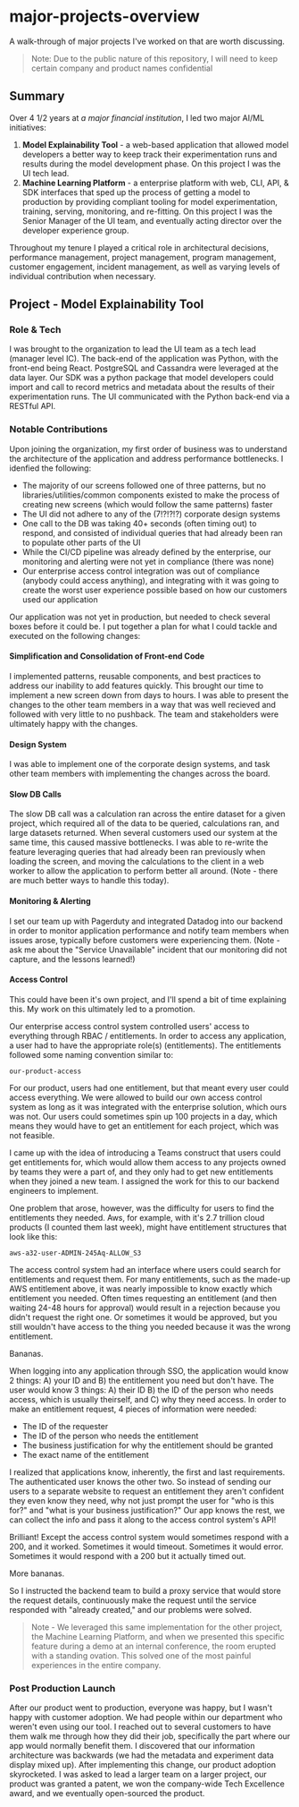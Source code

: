 # major-projects-overview
A walk-through of major projects I've worked on that are worth discussing.

> Note: Due to the public nature of this repository, I will need to keep certain company and product names confidential

## Summary
Over 4 1/2 years at _a major financial institution_, I led two major AI/ML initiatives:
1. **Model Explainability Tool** - a web-based application that allowed model developers a better way to keep track their experimentation runs and results during the model development phase. On this project I was the UI tech lead.
2. **Machine Learning Platform** - a enterprise platform with web, CLI, API, & SDK interfaces that sped up the process of getting a model to production by providing compliant tooling for model experimentation, training, serving, monitoring, and re-fitting. On this project I was the Senior Manager of the UI team, and eventually acting director over the developer experience group.

Throughout my tenure I played a critical role in architectural decisions, performance management, project management, program management, customer engagement, incident management, as well as varying levels of individual contribution when necessary.

## Project - Model Explainability Tool

### Role & Tech
I was brought to the organization to lead the UI team as a tech lead (manager level IC). The back-end of the application was Python, with the front-end being React. PostgreSQL and Cassandra were leveraged at the data layer. Our SDK was a python package that model developers could import and call to record metrics and metadata about the results of their experimentation runs. The UI communicated with the Python back-end via a RESTful API.

### Notable Contributions
Upon joining the organization, my first order of business was to understand the architecture of the application and address performance bottlenecks. I idenfied the following:
* The majority of our screens followed one of three patterns, but no libraries/utilities/common components existed to make the process of creating new screens (which would follow the same patterns) faster
* The UI did not adhere to any of the (7!?!?!?) corporate design systems
* One call to the DB was taking 40+ seconds (often timing out) to respond, and consisted of individual queries that had already been ran to populate other parts of the UI
* While the CI/CD pipeline was already defined by the enterprise, our monitoring and alerting were not yet in compliance (there was none)
* Our enterprise access control integration was out of compliance (anybody could access anything), and integrating with it was going to create the worst user experience possible based on how our customers used our application

Our application was not yet in production, but needed to check several boxes before it could be. I put together a plan for what I could tackle and executed on the following changes:

#### Simplification and Consolidation of Front-end Code
I implemented patterns, reusable components, and best practices to address our inability to add features quickly. This brought our time to implement a new screen down from days to hours. I was able to present the changes to the other team members in a way that was well recieved and followed with very little to no pushback. The team and stakeholders were ultimately happy with the changes.

#### Design System
I was able to implement one of the corporate design systems, and task other team members with implementing the changes across the board.

#### Slow DB Calls
The slow DB call was a calculation ran across the entire dataset for a given project, which required all of the data to be queried, calculations ran, and large datasets returned. When several customers used our system at the same time, this caused massive bottlenecks. I was able to re-write the feature leveraging queries that had already been ran previously when loading the screen, and moving the calculations to the client in a web worker to allow the application to perform better all around. (Note - there are much better ways to handle this today).

#### Monitoring & Alerting
I set our team up with Pagerduty and integrated Datadog into our backend in order to monitor application performance and notify team members when issues arose, typically before customers were experiencing them. (Note - ask me about the "Service Unavailable" incident that our monitoring did not capture, and the lessons learned!)

#### Access Control
This could have been it's own project, and I'll spend a bit of time explaining this. My work on this ultimately led to a promotion.

Our enterprise access control system controlled users' access to everything through RBAC / entitlements. In order to access any application, a user had to have the appropriate role(s) (entitlements). The entitlements followed some naming convention similar to:

`our-product-access`

For our product, users had one entitlement, but that meant every user could access everything. We were allowed to build our own access control system as long as it was integrated with the enterprise solution, which ours was not. Our users could sometimes spin up 100 projects in a day, which means they would have to get an entitlement for each project, which was not feasible.

I came up with the idea of introducing a Teams construct that users could get entitlements for, which would allow them access to any projects owned by teams they were a part of, and they only had to get new entitlements when they joined a new team. I assigned the work for this to our backend engineers to implement.

One problem that arose, however, was the difficulty for users to find the entitlements they needed. Aws, for example, with it's 2.7 trillion cloud products (I counted them last week), might have entitlement structures that look like this:

`aws-a32-user-ADMIN-245Aq-ALLOW_S3`

The access control system had an interface where users could search for entitlements and request them. For many entitlements, such as the made-up AWS entitlement above, it was nearly impossible to know exactly which entitlement you needed. Often times requesting an entitlement (and then waiting 24-48 hours for approval) would result in a rejection because you didn't request the right one. Or sometimes it would be approved, but you still wouldn't have access to the thing you needed because it was the wrong entitlement.

Bananas.

When logging into any application through SSO, the application would know 2 things: A) your ID and B) the entitlement you need but don't have. The user would know 3 things: A) their ID B) the ID of the person who needs access, which is usually theirself, and C) why they need access. In order to make an entitlement request, 4 pieces of information were needed:

* The ID of the requester
* The ID of the person who needs the entitlement
* The business justification for why the entitlement should be granted
* The exact name of the entitlement

I realized that applications know, inherently, the first and last requirements. The authenticated user knows the other two. So instead of sending our users to a separate website to request an entitlement they aren't confident they even know they need, why not just prompt the user for "who is this for?" and "what is your business justification?" Our app knows the rest, we can collect the info and pass it along to the access control system's API!

Brilliant! Except the access control system would sometimes respond with a 200, and it worked. Sometimes it would timeout. Sometimes it would error. Sometimes it would respond with a 200 but it actually timed out.

More bananas.

So I instructed the backend team to build a proxy service that would store the request details, continuously make the request until the service responded with "already created," and our problems were solved.

> Note - We leveraged this same implementation for the other project, the Machine Learning Platform, and when we presented this specific feature during a demo at an internal conference, the room erupted with a standing ovation. This solved one of the most painful experiences in the entire company.

### Post Production Launch
After our product went to production, everyone was happy, but I wasn't happy with customer adoption. We had people within our department who weren't even using our tool. I reached out to several customers to have them walk me through how they did their job, specifically the part where our app would normally benefit them. I discovered that our information architecture was backwards (we had the metadata and experiment data display mixed up). After implementing this change, our product adoption skyrocketed. I was asked to lead a larger team on a larger project, our product was granted a patent, we won the company-wide Tech Excellence award, and we eventually open-sourced the product.
